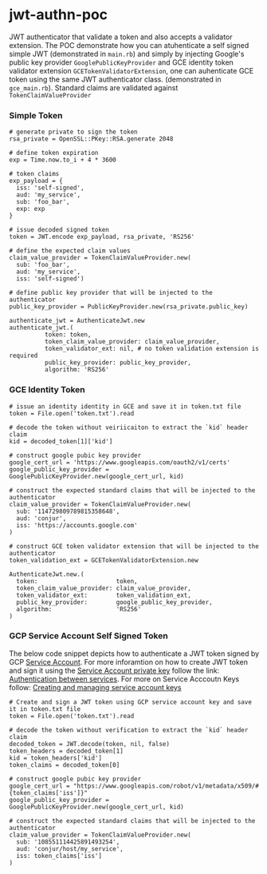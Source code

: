 # jwt-authn-poc
 JWT authenticator that validate a token and also accepts a validator extension.
 The POC demonstrate how you can atuhenticate a self signed simple JWT (demonstrated in `main.rb`) and simply by injecting Google's public key provider `GooglePublicKeyProvider` and GCE identity token validator extension `GCETokenValidatorExtension`, one can auhenticate GCE token using the same JWT authenticator class. (demonstrated in `gce_main.rb`).
 Standard claims are validated against `TokenClaimValueProvider` 
 
 
### Simple Token
```
# generate private to sign the token
rsa_private = OpenSSL::PKey::RSA.generate 2048

# define token expiration
exp = Time.now.to_i + 4 * 3600

# token claims
exp_payload = { 
  iss: 'self-signed',
  aud: 'my_service',
  sub: 'foo_bar', 
  exp: exp 
}

# issue decoded signed token 
token = JWT.encode exp_payload, rsa_private, 'RS256'

# define the expected claim values
claim_value_provider = TokenClaimValueProvider.new(
  sub: 'foo_bar',
  aud: 'my_service',
  iss: 'self-signed')

# define public key provider that will be injected to the authenticator
public_key_provider = PublicKeyProvider.new(rsa_private.public_key)

authenticate_jwt = AuthenticateJwt.new
authenticate_jwt.(
          token: token,
          token_claim_value_provider: claim_value_provider,
          token_validator_ext: nil, # no token validation extension is required
          public_key_provider: public_key_provider,
          algorithm: 'RS256'
```

### GCE Identity Token
```
# issue an identity identity in GCE and save it in token.txt file
token = File.open('token.txt').read

# decode the token without veiriicaiton to extract the `kid` header claim
kid = decoded_token[1]['kid']

# construct google pubic key provider
google_cert_url = 'https://www.googleapis.com/oauth2/v1/certs'
google_public_key_provider = GooglePublicKeyProvider.new(google_cert_url, kid)

# construct the expected standard claims that will be injected to the authenticator
claim_value_provider = TokenClaimValueProvider.new(
  sub: '114729809789815358648',
  aud: 'conjur',
  iss: 'https://accounts.google.com'
)

# construct GCE token validator extension that will be injected to the authenticator
token_validation_ext = GCETokenValidatorExtension.new

AuthenticateJwt.new.(
  token:                      token,
  token_claim_value_provider: claim_value_provider,
  token_validator_ext:        token_validation_ext,
  public_key_provider:        google_public_key_provider,
  algorithm:                  'RS256'
)
```

### GCP Service Account Self Signed Token
The below code snippet depicts how to authenticate a JWT token signed by GCP [Service Account](https://cloud.google.com/iam/docs/understanding-service-accounts).
For more inforamtion on how to create JWT token and sign it using the [Service Account private key](https://cloud.google.com/iam/docs/understanding-service-accounts#managing_service_account_keys) follow the link:
[Authentication between services](https://cloud.google.com/endpoints/docs/openapi/service-account-authentication).
For more on Service Acccoutn Keys follow: [Creating and managing service account keys](https://cloud.google.com/iam/docs/creating-managing-service-account-keys)
```
# Create and sign a JWT token using GCP service account key and save it in token.txt file
token = File.open('token.txt').read

# decode the token without verification to extract the `kid` header claim
decoded_token = JWT.decode(token, nil, false)
token_headers = decoded_token[1]
kid = token_headers['kid']
token_claims = decoded_token[0]

# construct google pubic key provider
google_cert_url = "https://www.googleapis.com/robot/v1/metadata/x509/#{token_claims['iss']}"
google_public_key_provider = GooglePublicKeyProvider.new(google_cert_url, kid)

# construct the expected standard claims that will be injected to the authenticator
claim_value_provider = TokenClaimValueProvider.new(
  sub: '108551114425891493254',
  aud: 'conjur/host/my_service',
  iss: token_claims['iss']
)
```
